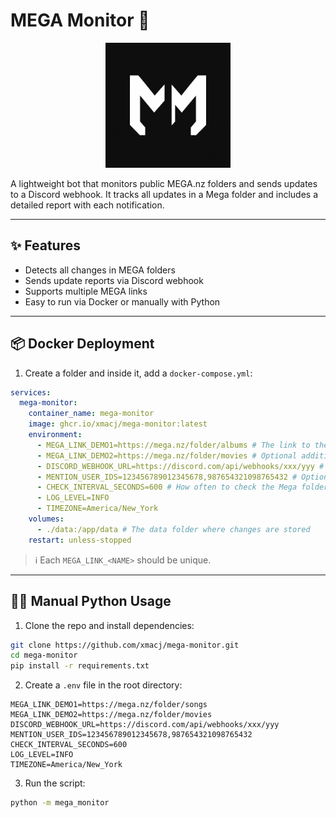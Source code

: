 # MEGA Monitor 🤖

<p align="center">
  <img src="assets/logo.png" alt="MEGA Monitor Logo" width="200"/>
</p>

A lightweight bot that monitors public MEGA.nz folders and sends updates to a Discord webhook. It tracks all updates in a Mega folder and includes a detailed report with each notification.

---

## ✨ Features

- Detects all changes in MEGA folders
- Sends update reports via Discord webhook
- Supports multiple MEGA links
- Easy to run via Docker or manually with Python

---

## 📦 Docker Deployment

1. Create a folder and inside it, add a `docker-compose.yml`:

```yaml
services:
  mega-monitor:
    container_name: mega-monitor
    image: ghcr.io/xmacj/mega-monitor:latest
    environment:
      - MEGA_LINK_DEMO1=https://mega.nz/folder/albums # The link to the Mega folder
      - MEGA_LINK_DEMO2=https://mega.nz/folder/movies # Optional additional links
      - DISCORD_WEBHOOK_URL=https://discord.com/api/webhooks/xxx/yyy # Your discord webhook url
      - MENTION_USER_IDS=123456789012345678,987654321098765432 # Optional users to tag in the webhook message
      - CHECK_INTERVAL_SECONDS=600 # How often to check the Mega folders in seconds (Default: 10 min)
      - LOG_LEVEL=INFO
      - TIMEZONE=America/New_York
    volumes:
      - ./data:/app/data # The data folder where changes are stored
    restart: unless-stopped
```
> ℹ️ Each `MEGA_LINK_<NAME>` should be unique.

---

## 👨‍💻 Manual Python Usage

1. Clone the repo and install dependencies:

```bash
git clone https://github.com/xmacj/mega-monitor.git
cd mega-monitor
pip install -r requirements.txt

```

2. Create a `.env` file in the root directory:

```env
MEGA_LINK_DEMO1=https://mega.nz/folder/songs
MEGA_LINK_DEMO2=https://mega.nz/folder/movies
DISCORD_WEBHOOK_URL=https://discord.com/api/webhooks/xxx/yyy
MENTION_USER_IDS=123456789012345678,987654321098765432
CHECK_INTERVAL_SECONDS=600
LOG_LEVEL=INFO
TIMEZONE=America/New_York
```

3. Run the script:

```bash
python -m mega_monitor
```